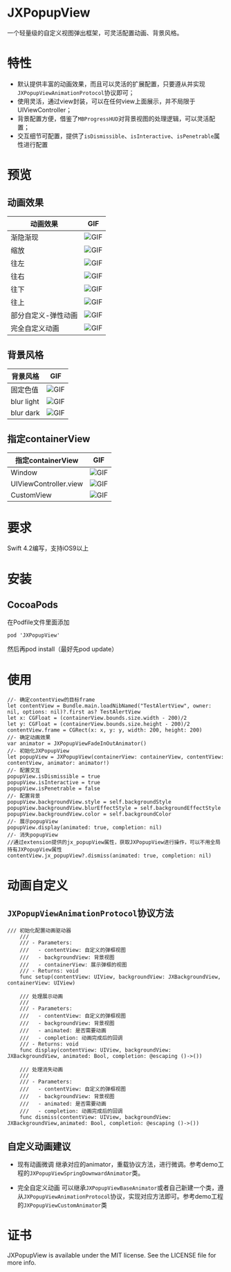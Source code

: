 # JXPopupView
一个轻量级的自定义视图弹出框架，可灵活配置动画、背景风格。

# 特性

- 默认提供丰富的动画效果，而且可以灵活的扩展配置，只要遵从并实现`JXPopupViewAnimationProtocol`协议即可；
- 使用灵活，通过view封装，可以在任何view上面展示，并不局限于UIViewController；
- 背景配置方便，借鉴了`MBProgressHUD`对背景视图的处理逻辑，可以灵活配置；
- 交互细节可配置，提供了`isDismissible`、`isInteractive`、`isPenetrable`属性进行配置

# 预览

## 动画效果

动画效果 |  GIF
----------|--------------
| 渐隐渐现  | ![GIF](https://github.com/pujiaxin33/JXPopupView/blob/master/JXPopupView/GIF/FadeInOut.gif) |
| 缩放  | ![GIF](https://github.com/pujiaxin33/JXPopupView/blob/master/JXPopupView/GIF/ZoomInOut.gif) |
| 往左  | ![GIF](https://github.com/pujiaxin33/JXPopupView/blob/master/JXPopupView/GIF/Leftward.gif) |
| 往右  | ![GIF](https://github.com/pujiaxin33/JXPopupView/blob/master/JXPopupView/GIF/Rightward.gif) |
| 往下  | ![GIF](https://github.com/pujiaxin33/JXPopupView/blob/master/JXPopupView/GIF/Downward.gif) |
| 往上  | ![GIF](https://github.com/pujiaxin33/JXPopupView/blob/master/JXPopupView/GIF/Upward.gif) |
| 部分自定义-弹性动画  | ![GIF](https://github.com/pujiaxin33/JXPopupView/blob/master/JXPopupView/GIF/Spring.gif) |
| 完全自定义动画  | ![GIF](https://github.com/pujiaxin33/JXPopupView/blob/master/JXPopupView/GIF/CustomAnimation.gif) |

## 背景风格

背景风格 |  GIF
----------|--------------
| 固定色值  | ![GIF](https://github.com/pujiaxin33/JXPopupView/blob/master/JXPopupView/GIF/FadeInOut.gif) |
| blur light  | ![GIF](https://github.com/pujiaxin33/JXPopupView/blob/master/JXPopupView/GIF/Blurlight.gif) |
| blur dark  | ![GIF](https://github.com/pujiaxin33/JXPopupView/blob/master/JXPopupView/GIF/BlurDark.gif) |

## 指定containerView

指定containerView |  GIF
----------|--------------
| Window  | ![GIF](https://github.com/pujiaxin33/JXPopupView/blob/master/JXPopupView/GIF/ZoomInOut.gif) |
| UIViewController.view  | ![GIF](https://github.com/pujiaxin33/JXPopupView/blob/master/JXPopupView/GIF/VCView.gif) |
| CustomView  | ![GIF](https://github.com/pujiaxin33/JXPopupView/blob/master/JXPopupView/GIF/CustomView.gif) |

# 要求

Swift 4.2编写，支持iOS9以上

# 安装

## CocoaPods

在Podfile文件里面添加
```
pod 'JXPopupView'
```
然后再pod install（最好先pod update）

# 使用

```
//- 确定contentView的目标frame
let contentView = Bundle.main.loadNibNamed("TestAlertView", owner: nil, options: nil)?.first as? TestAlertView
let x: CGFloat = (containerView.bounds.size.width - 200)/2
let y: CGFloat = (containerView.bounds.size.height - 200)/2
contentView.frame = CGRect(x: x, y: y, width: 200, height: 200)
//- 确定动画效果
var animator = JXPopupViewFadeInOutAnimator()
//- 初始化JXPopupView
let popupView = JXPopupView(containerView: containerView, contentView: contentView, animator: animator!)
//- 配置交互
popupView.isDismissible = true
popupView.isInteractive = true
popupView.isPenetrable = false
//- 配置背景
popupView.backgroundView.style = self.backgroundStyle
popupView.backgroundView.blurEffectStyle = self.backgroundEffectStyle
popupView.backgroundView.color = self.backgroundColor
//- 展示popupView
popupView.display(animated: true, completion: nil)
//- 消失popupView
//通过extension提供的jx_popupView属性，获取JXPopupView进行操作，可以不用全局持有JXPopupView属性
contentView.jx_popupView?.dismiss(animated: true, completion: nil)
```

# 动画自定义

## `JXPopupViewAnimationProtocol`协议方法

```
/// 初始化配置动画驱动器
    ///
    /// - Parameters:
    ///   - contentView: 自定义的弹框视图
    ///   - backgroundView: 背景视图
    ///   - containerView: 展示弹框的视图
    /// - Returns: void
    func setup(contentView: UIView, backgroundView: JXBackgroundView, containerView: UIView)

    /// 处理展示动画
    ///
    /// - Parameters:
    ///   - contentView: 自定义的弹框视图
    ///   - backgroundView: 背景视图
    ///   - animated: 是否需要动画
    ///   - completion: 动画完成后的回调
    /// - Returns: void
    func display(contentView: UIView, backgroundView: JXBackgroundView, animated: Bool, completion: @escaping ()->())

    /// 处理消失动画
    ///
    /// - Parameters:
    ///   - contentView: 自定义的弹框视图
    ///   - backgroundView: 背景视图
    ///   - animated: 是否需要动画
    ///   - completion: 动画完成后的回调
    func dismiss(contentView: UIView, backgroundView: JXBackgroundView,animated: Bool, completion: @escaping ()->())
```

## 自定义动画建议

- 现有动画微调
继承对应的animator，重载协议方法，进行微调。参考demo工程的`JXPopupViewSpringDownwardAnimator`类。

- 完全自定义动画
可以继承`JXPopupViewBaseAnimator`或者自己新建一个类，遵从`JXPopupViewAnimationProtocol`协议，实现对应方法即可。参考demo工程的`JXPopupViewCustomAnimator`类

# 证书

JXPopupView is available under the MIT license. See the LICENSE file for more info.
